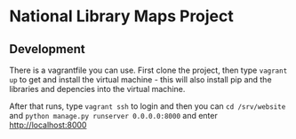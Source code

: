 # National Library Maps Project



## Development

There is a vagrantfile you can use.
First clone the project, then type `vagrant up` to get and install the virtual machine - this will also install pip and the libraries and depencies into the virtual machine.

After that runs, type `vagrant ssh` to login and then you can
`cd /srv/website` and `python manage.py runserver 0.0.0.0:8000` and enter [http://localhost:8000](http://localhost:8000)
